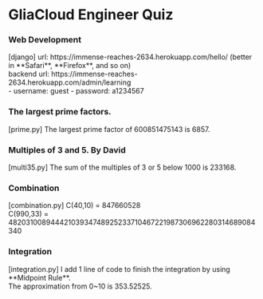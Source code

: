 # GliaCloud Engineer Quiz

<h3>Web Development</h3> [django]
  url: https://immense-reaches-2634.herokuapp.com/hello/   (better in **Safari**, **Firefox**, and so on)<br> 
  backend url: https://immense-reaches-2634.herokuapp.com/admin/learning <br>
  - username: guest
  - password: a1234567<br>

<h3>The largest prime factors.</h3> [prime.py]
  The largest prime factor of 600851475143 is 6857. <br>

<h3>Multiples of 3 and 5. By David</h3> [multi35.py]
  The sum of the multiples of 3 or 5 below 1000 is 233168. <br>

<h3>Combination</h3> [combination.py]
  C(40,10) = 847660528 <br>
  C(990,33) = 48203100894442103934748925233710467221987306962280314689084340<br>
  
<h3>Integration</h3> [integration.py]
  I add 1 line of code to finish the integration by using **Midpoint Rule**. <br>
  The approximation from 0~10 is 353.52525. <br>
